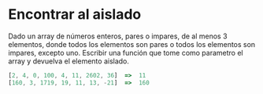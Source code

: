 # Encontrar al aislado

Dado un array de números enteros, pares o impares, de al menos 3 elementos, donde todos los elementos son pares o todos los elementos son impares, excepto uno. Escribir una función que tome como parametro el array y devuelva el elemento aislado.

```js
[2, 4, 0, 100, 4, 11, 2602, 36]  =>  11
[160, 3, 1719, 19, 11, 13, -21]  =>  160
```
